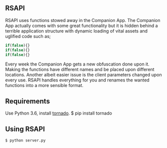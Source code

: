 ## RSAPI
RSAPI uses functions stowed away in the Companion App. The Companion App actually comes with some great functionality but it is hidden behind a terrible application structure with dynamic loading of vital assets and uglified code such as;
```javascript
if(false){}
if(false){}
if(false){}
```
Every week the Companion App gets a new obfuscation done upon it. Making the functions have different names and be placed upon different locations. Another albeit easier issue is the client parameters changed upon every use. RSAPI handles everything for you and renames the wanted functions into a more sensible format.

## Requirements
Use Python 3.6, install [tornado](https://www.tornadoweb.org/).
    $ pip install tornado

## Using RSAPI
    $ python server.py
